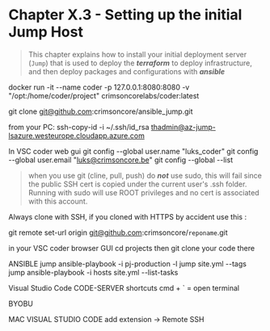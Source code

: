 # Chapter X.3 - Setting up the initial Jump Host
>This chapter explains how to install your initial deployment server (`Jump`) that is used to deploy the ***terraform*** to deploy infrastructure, and then deploy packages and configurations with ***ansible***

docker run -it --name coder -p 127.0.0.1:8080:8080 -v "/opt:/home/coder/project" crimsoncorelabs/coder:latest

git clone git@github.com:crimsoncore/ansible_jump.git

from your PC:
ssh-copy-id -i ~/.ssh/id_rsa thadmin@az-jump-lsazure.westeurope.cloudapp.azure.com

In VSC coder web gui
git config --global user.name "luks_coder"
git config --global user.email "luks@crimsoncore.be"
git config --global --list

> when you use git (cline, pull, push) do ***not*** use sudo, this will fail since the public SSH cert is copied under the current user's .ssh folder. Running with sudo will use ROOT privileges and no cert is associated with this account.

Always clone with SSH, if you cloned with HTTPS by accident use this :

git remote set-url origin git@github.com:crimsoncore/`reponame`.git

in your VSC coder browser GUI
cd projects
then git clone your code there

ANSIBLE jump
ansible-playbook -i pj-production -l jump site.yml --tags jump
ansible-playbook -i hosts site.yml --list-tasks

Visual Studio Code CODE-SERVER shortcuts
cmd + ` = open terminal

BYOBU

MAC VISUAL STUDIO CODE
    add extension -> Remote SSH